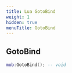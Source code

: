 ```yaml
---
title: Lua GotoBind
weight: 1
hidden: true
menuTitle: GotoBind
---
```

## GotoBind
```lua
mob:GotoBind(); -- void
```
